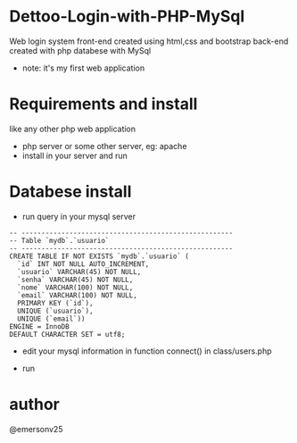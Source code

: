 # Dettoo-Login-with-PHP-MySql
Web login system
front-end created using html,css and bootstrap
back-end created with php
databese with MySql
* note: it's my first web application


# Requirements and install
like any other php web application

* php server or some other server, eg: apache
* install in your server and run

# Databese install
* run query in your mysql server
```
-- -----------------------------------------------------
-- Table `mydb`.`usuario`
-- -----------------------------------------------------
CREATE TABLE IF NOT EXISTS `mydb`.`usuario` (
  `id` INT NOT NULL AUTO_INCREMENT,
  `usuario` VARCHAR(45) NOT NULL,
  `senha` VARCHAR(45) NOT NULL,
  `nome` VARCHAR(100) NOT NULL,
  `email` VARCHAR(100) NOT NULL,
  PRIMARY KEY (`id`),
  UNIQUE (`usuario`),
  UNIQUE (`email`))
ENGINE = InnoDB
DEFAULT CHARACTER SET = utf8;
```
* edit your mysql information in function connect() in class/users.php

* run

# author
@emersonv25
 
